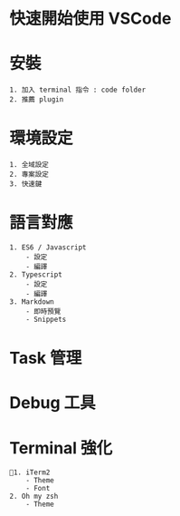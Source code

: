 # 快速開始使用 VSCode

# 安裝
    1. 加入 terminal 指令 : code folder
    2. 推薦 plugin

# 環境設定
    1. 全域設定
    2. 專案設定
    3. 快速鍵

# 語言對應
    1. ES6 / Javascript
        - 設定
        - 編譯
    2. Typescript
        - 設定
        - 編譯
    3. Markdown
        - 即時預覽
        - Snippets

# Task 管理

# Debug 工具

# Terminal 強化
    1. iTerm2
        - Theme
        - Font
    2. Oh my zsh
        - Theme
    